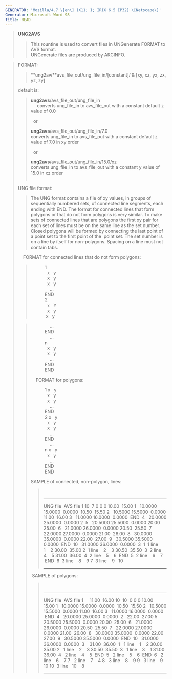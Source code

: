 ```yaml
---
GENERATOR: 'Mozilla/4.7 \[en\] (X11; I; IRIX 6.5 IP32) \[Netscape\]'
Generator: Microsoft Word 98
title: READ
---
```


> **UNG2AVS**
>
> > This rountine is used to convert files in UNGenerate FORMAT to AVS
> > format.\
> > UNGenerate files are produced by ARCINFO.

> FORMAT:
>
> > **ung2av/**avs\_file\_out/ung\_file\_in/\[constant\]/ & \[xy, xz,
> > yx, zx, yz, zy\]
>
> default is:
>
> > **ung2avs**/avs\_file\_out/ung\_file\_in\
> >      converts ung\_file\_in to avs\_file\_out with a constant
> > default z value of 0.0
> >
> >   or
> >
> > **ung2avs**/avs\_file\_out/ung\_file\_in/7.0\
> > converts ung\_file\_in to avs\_file\_out with a constant default z
> > value of 7.0 in xy order
> >
> >   or
> >
> > **ung2avs**/avs\_file\_out/ung\_file\_in/15.0/xz\
> > converts ung\_file\_in to avs\_file\_out with a constant y value of
> > 15.0 in xz order\
> >  
>
> UNG file format:
>
> > The UNG format contains a file of xy values, in groups of
> > sequentially numbered sets, of connected line segments, each ending
> > with END. The format for connected lines that form polygons or that
> > do not form polygons is very similar. To make sets of connected
> > lines that are polygons the first xy pair for each set of lines must
> > be on the same line as the set number. Closed polygons will be
> > formed by connecting the last point of a point set to the first
> > point of the  point set. The set number is on a line by itself for
> > non-polygons. Spacing on a line must not contain tabs.
>
>     FORMAT for connected lines that do not form polygons:
>
> >            1\
> >              x   y\
> >              x   y\
> >              x   y\
> >                ...\
> >            END\
> >            2\
> >              x   Y\
> >              x   y\
> >             x   y
>
> >                ...\
> >            END\
> >                ...\
> >            n\
> >              x   y\
> >              x   y\
> >                ...\
> >            END\
> >            END
> >
> >     FORMAT for polygons:
> >
> >            1 x   y\
> >              x   y\
> >              x   y\
> >                ...\
> >            END\
> >            2 x   y\
> >              x   y\
> >              x   y\
> >                ...\
> >            END\
> >                ...\
> >            n x   y\
> >              x   y\
> >                ...\
> >            END\
> >            END
> >
> > SAMPLE of connected, non-polygon, lines:
> >
> > >  
> > >   --------------- -- ------------------------------
> > >   UNG file            AVS file
> > >   1                  10  7 0 0 0
> > >   10.00  15.00       1   10.0000 15.0000  0.0000
> > >    10.50  15.50      2   10.5000 15.5000  0.0000
> > >   11.00  16.00       3   11.0000 16.0000  0.0000
> > >    END               4   20.0000 25.0000  0.0000
> > >   2                  5   20.5000 25.5000  0.0000
> > >   20.00  25.00       6   21.0000 26.0000  0.0000
> > >   20.50  25.50       7   22.0000 27.0000  0.0000
> > >   21.00  26.00       8   30.0000 35.0000  0.0000
> > >   22.00  27.00       9   30.5000 35.5000  0.0000
> > >    END               10   31.0000 36.0000  0.0000
> > >    3                 1  1 line    1    2
> > >   30.00  35.00       2  1 line    2    3
> > >   30.50  35.50       3  2 line    4    5
> > >   31.00  36.00       4  2 line    5    6
> > >    END               5  2 line    6    7
> > >    END               6  3 line    8    9
> > >                      7  3 line    9   10
> > >   --------------- -- ------------------------------
> > >
> >  SAMPLE of polygons:
> >
> > >  
> > >   --------------------- -- ------------------------------
> > >   UNG file                  AVS file
> > >   1     11.00  16.00       10  10  0 0 0
> > >   10.00  15.00             1   10.0000 15.0000  0.0000
> > >    10.50  15.50            2   10.5000 15.5000  0.0000
> > >   11.00  16.00             3   11.0000 16.0000  0.0000
> > >    END                     4   20.0000 25.0000  0.0000
> > >    2   22.00  27.00        5   20.5000 25.5000  0.0000
> > >   20.00  25.00             6   21.0000 26.0000  0.0000
> > >   20.50  25.50             7   22.0000 27.0000  0.0000
> > >   21.00  26.00             8   30.0000 35.0000  0.0000
> > >   22.00  27.00             9   30.5000 35.5000  0.0000
> > >    END                     10   31.0000 36.0000  0.0000
> > >    3    31.00  36.00       1   1 line    1    2
> > >   30.00  35.00             2   1 line    2    3
> > >   30.50  35.50             3   1 line    3    1
> > >   31.00  36.00             4   2 line    4    5
> > >    END                     5   2 line    5    6
> > >    END                     6   2 line    6    7
> > >                            7   2 line    7    4
> > >                            8   3 line    8    9
> > >                            9   3 line    9   10
> > >                            10  3 line   10    8
> > >   --------------------- -- ------------------------------
> > >
> >
